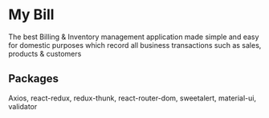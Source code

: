 # My Bill
The best Billing & Inventory management application made simple and easy for domestic purposes which record all business transactions such as sales, products & customers

## Packages 

Axios, react-redux, redux-thunk, react-router-dom, sweetalert, material-ui, validator
